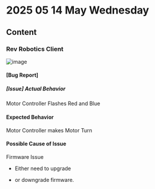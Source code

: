 # 2025 05 14 May Wednesday

## Content

### Rev Robotics Client

![image](https://github.com/user-attachments/assets/2f11c9a0-7f64-4235-9c9a-f4fbf48700e8)

#### [Bug Report]

##### [Issue] Actual Behavior

Motor Controller Flashes Red and Blue

#### Expected Behavior

Motor Controller makes Motor Turn

#### Possible Cause of Issue

Firmware Issue

- Either need to upgrade

- or downgrade firmware.
